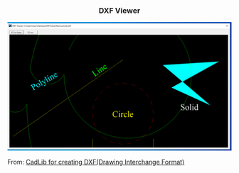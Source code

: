 <p align="center">
  <h3 align="center">DXF Viewer</h3>
  <p align="center">
</p>
 
![ScreenShot](/ScreenShot.png)


From:
  [CadLib for creating DXF(Drawing Interchange Format)](https://www.codeproject.com/Articles/3398/CadLib-for-creating-DXF-Drawing-Interchange-Format)
  
  
  
